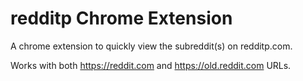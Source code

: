 redditp Chrome Extension
=======================

A chrome extension to quickly view the subreddit(s) on redditp.com.

Works with both https://reddit.com and https://old.reddit.com URLs.

